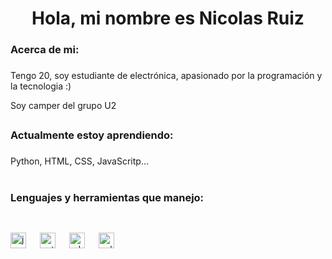<h1 align="center">Hola, mi nombre es Nicolas Ruiz </h1>

### 
<!--
<div align="center">
  <a href="https://www.instagram.com/nicosanrz/" target="_blank">
    <img src="https://raw.githubusercontent.com/maurodesouza/profile-readme-generator/master/src/assets/icons/social/instagram/default.svg" width="37" height="25" alt="instagram logo"  />
  </a>
</div>
-->
<h3 align="left">Acerca de mi:</h3>

###

<p align="left">Tengo 20, soy estudiante de electrónica, apasionado por la programación y la tecnologia :)</p>
<p align="left">Soy camper del grupo U2</p>

##

<h3 align="left">Actualmente estoy aprendiendo:</h3>

###
<p align="left">Python, HTML, CSS, JavaScritp... </p>

#

<h3 align="left">Lenguajes y herramientas que manejo:</h3>

##

<br clear="both">

<div align="left">
  <img src="https://cdn.jsdelivr.net/gh/devicons/devicon/icons/javascript/javascript-original.svg" height="25" alt="javascript logo"  />
  <img width="14" />
  <img src="https://cdn.jsdelivr.net/gh/devicons/devicon/icons/python/python-original.svg" height="25" alt="python logo"  />
  <img width="14" />
  <img src="https://skillicons.dev/icons?i=ai" height="25" alt="adobeillustrator logo"  />
  <img width="14" />
  <img src="https://skillicons.dev/icons?i=cpp" height="25" alt="cplusplus logo"  />
</div>

###

<h3 align="left"></h3>

###
